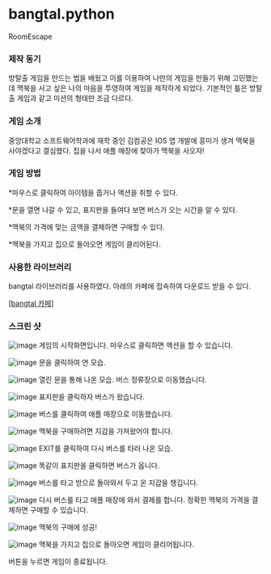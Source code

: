 # bangtal.python
RoomEscape

### 제작 동기
방탈출 게임을 만드는 법을 배웠고 이를 이용하여 나만의 게임을 만들기 위해 고민했는데
맥북을 사고 싶은 나의 마음을 투영하여 게임을 제작하게 되었다.
기본적인 틀은 방탈출 게임과 같고 미션의 형태만 조금 다르다.

### 게임 소개
중앙대학교 소프트웨어학과에 재학 중인 김컴공은 
IOS 앱 개발에 흥미가 생겨 맥북을 사야겠다고 결심했다.
집을 나서 애플 매장에 찾아가 맥북을 사오자!

### 게임 방법
*마우스로 클릭하여 아이템을 줍거나 액션을 취할 수 있다.

*문을 열면 나갈 수 있고, 표지판을 들여다 보면 버스가 오는 시간을 알 수 있다.

*맥북의 가격에 맞는 금액을 결제하면 구매할 수 있다.

*맥북을 가지고 집으로 돌아오면 게임이 클리어된다.

### 사용한 라이브러리
bangtal 라이브러리를 사용하였다.
아래의 카페에 접속하여 다운로드 받을 수 있다.

[[bangtal 카페]](https://cafe.naver.com/bangtal?iframe_url_utf8=%2FArticleRead.nhn%253Fclubid%3D29980462%2526articleid%3D4%2526referrerAllArticles%3Dtrue)

### 스크린 샷
![image](https://user-images.githubusercontent.com/48724199/93713853-982ee680-fb99-11ea-8974-daf0d4185b70.png)
게임의 시작화면입니다. 마우스로 클릭하면 액션을 할 수 있습니다.

![image](https://user-images.githubusercontent.com/48724199/93713858-a4b33f00-fb99-11ea-8c50-e6f7cf36339e.png)
문을 클릭하여 연 모습.

![image](https://user-images.githubusercontent.com/48724199/93713865-ad0b7a00-fb99-11ea-9f4a-4b92f36286ba.png)
열린 문을 통해 나온 모습. 버스 정류장으로 이동했습니다.

![image](https://user-images.githubusercontent.com/48724199/93713871-b4cb1e80-fb99-11ea-9fc8-7c6a0ffbc0d5.png)
표지판을 클릭하자 버스가 왔습니다.

![image](https://user-images.githubusercontent.com/48724199/93713879-c01e4a00-fb99-11ea-899a-61edd754255e.png)
버스를 클릭하여 애플 매장으로 이동했습니다.

![image](https://user-images.githubusercontent.com/48724199/93713883-cd3b3900-fb99-11ea-8abf-31f6f3089f19.png)
맥북을 구매하려면 지갑을 가져왔어야 합니다.

![image](https://user-images.githubusercontent.com/48724199/93713892-d9bf9180-fb99-11ea-8959-8c602df66fb5.png)
EXIT를 클릭하여 다시 버스를 타러 나온 모습.

![image](https://user-images.githubusercontent.com/48724199/93713899-e3e19000-fb99-11ea-969c-0d9402803112.png)
똑같이 표지판을 클릭하면 버스가 옵니다.

![image](https://user-images.githubusercontent.com/48724199/93713910-f1971580-fb99-11ea-8ab5-b3895f630c03.png)
버스를 타고 방으로 돌아와서 두고 온 지갑을 챙깁니다.

![image](https://user-images.githubusercontent.com/48724199/93713917-fb207d80-fb99-11ea-9e44-730c5ea814a5.png)
다시 버스를 타고 애플 매장에 와서 결제를 합니다. 정확한 맥북의 가격을 결제하면 구매할 수 있습니다.

![image](https://user-images.githubusercontent.com/48724199/93713925-0bd0f380-fb9a-11ea-8ed8-f884e51b24e1.png)
맥북의 구매에 성공!

![image](https://user-images.githubusercontent.com/48724199/93713928-13909800-fb9a-11ea-86cb-4cf988207e05.png)
맥북을 가지고 집으로 돌아오면 게임이 클리어됩니다.

버튼을 누르면 게임이 종료됩니다.
